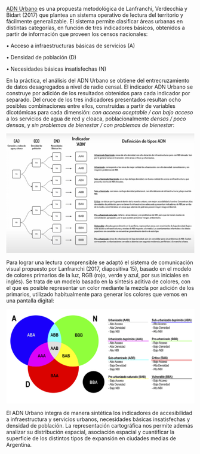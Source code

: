 [ADN Urbano](https://www.cippec.org/wp-content/uploads/2017/01/183-DPP-PC2c-Urbano-del-AGBA2c-Gabriel-Lanfranchi2c-Enero-2017.pdf) es una propuesta metodológica de Lanfranchi, Verdecchia y Bidart (2017) que plantea un sistema operativo de lectura del territorio y fácilmente generalizable. El sistema permite clasificar áreas urbanas en distintas categorías, en función de tres indicadores básicos, obtenidos a partir de información que proveen los censos nacionales: 

• Acceso a infraestructuras básicas de servicios (A)

• Densidad de población (D)

• Necesidades básicas insatisfechas (N)

En la práctica, el análisis del ADN Urbano se obtiene del entrecruzamiento de datos desagregados a nivel de radio censal. El indicador ADN Urbano se construye por adición de los resultados obtenidos para cada indicador por separado. Del cruce de los tres indicadores presentados resultan ocho posibles combinaciones entre ellos, construidas a partir de variables dicotómicas para cada dimensión: _con acceso aceptable / con bajo acceso_ a los servicios de agua de red y cloaca, poblacionalmente _densas / poco densas_, y _sin problemas de bienestar / con problemas de bienestar_:

![Tipologías ADN Urbano](Tipologias.png)

Para lograr una lectura comprensible se adaptó el sistema de comunicación visual propuesto por Lanfranchi (2017, diapositiva 15), basado en el modelo de colores primarios de la luz, RGB (rojo, verde y azul, por sus iniciales en inglés). Se trata de un modelo basado en la síntesis aditiva de colores, con el que es posible representar un color mediante la mezcla por adición de los primarios, utilizado habitualmente para generar los colores que vemos en una pantalla digital: 

![Combinaciones RGB según tipologías de ADN Urbano](Combinaciones_RGB.jpg)

El ADN Urbano integra de manera sintética los indicadores de accesibilidad a infraestructura y servicios urbanos, necesidades básicas insatisfechas y densidad de población. La representación cartográfica nos permite además analizar su distribución espacial, asociación espacial y cuantificar la superficie de los distintos tipos de expansión en ciudades medias de Argentina.
